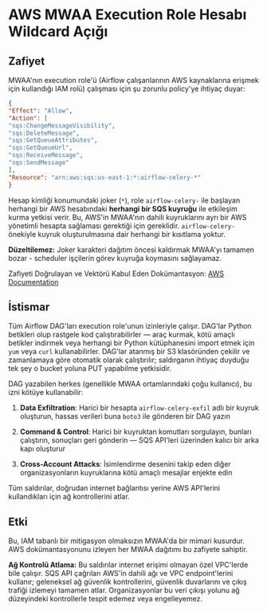 # AWS MWAA Execution Role Hesabı Wildcard Açığı

## Zafiyet

MWAA'nın execution role'ü (Airflow çalışanlarının AWS kaynaklarına erişmek için kullandığı IAM rolü) çalışması için şu zorunlu policy'ye ihtiyaç duyar:
```json
{
"Effect": "Allow",
"Action": [
"sqs:ChangeMessageVisibility",
"sqs:DeleteMessage",
"sqs:GetQueueAttributes",
"sqs:GetQueueUrl",
"sqs:ReceiveMessage",
"sqs:SendMessage"
],
"Resource": "arn:aws:sqs:us-east-1:*:airflow-celery-*"
}
```
Hesap kimliği konumundaki joker (`*`), role `airflow-celery-` ile başlayan herhangi bir AWS hesabındaki **herhangi bir SQS kuyruğu** ile etkileşim kurma yetkisi verir. Bu, AWS'in MWAA'nın dahili kuyruklarını ayrı bir AWS yönetimli hesapta sağlaması gerektiği için gereklidir. `airflow-celery-` önekiyle kuyruk oluşturulmasına dair herhangi bir kısıtlama yoktur.

**Düzeltilemez:** Joker karakteri dağıtım öncesi kaldırmak MWAA'yı tamamen bozar - scheduler işçilerin görev kuyruğa koymasını sağlayamaz.

Zafiyeti Doğrulayan ve Vektörü Kabul Eden Dokümantasyon: [AWS Documentation](https://docs.aws.amazon.com/mwaa/latest/userguide/mwaa-create-role.html)

## İstismar

Tüm Airflow DAG'ları execution role'unun izinleriyle çalışır. DAG'lar Python betikleri olup rastgele kod çalıştırabilirler — araç kurmak, kötü amaçlı betikler indirmek veya herhangi bir Python kütüphanesini import etmek için `yum` veya `curl` kullanabilirler. DAG'lar atanmış bir S3 klasöründen çekilir ve zamanlamaya göre otomatik olarak çalıştırılır; saldırganın ihtiyaç duyduğu tek şey o bucket yoluna PUT yapabilme yetkisidir.

DAG yazabilen herkes (genellikle MWAA ortamlarındaki çoğu kullanıcı), bu izni kötüye kullanabilir:

1. **Data Exfiltration**: Harici bir hesapta `airflow-celery-exfil` adlı bir kuyruk oluşturun, hassas verileri buna `boto3` ile gönderen bir DAG yazın

2. **Command & Control**: Harici bir kuyruktan komutları sorgulayın, bunları çalıştırın, sonuçları geri gönderin — SQS API'leri üzerinden kalıcı bir arka kapı oluşturur

3. **Cross-Account Attacks**: İsimlendirme desenini takip eden diğer organizasyonların kuyruklarına kötü amaçlı mesajlar enjekte edin

Tüm saldırılar, doğrudan internet bağlantısı yerine AWS API'lerini kullandıkları için ağ kontrollerini atlar.

## Etki

Bu, IAM tabanlı bir mitigasyon olmaksızın MWAA'da bir mimari kusurdur. AWS dokümantasyonunu izleyen her MWAA dağıtımı bu zafiyete sahiptir.

**Ağ Kontrolü Atlama:** Bu saldırılar internet erişimi olmayan özel VPC'lerde bile çalışır. SQS API çağrıları AWS'in dahili ağı ve VPC endpoint'lerini kullanır; geleneksel ağ güvenlik kontrollerini, güvenlik duvarlarını ve çıkış trafiği izlemeyi tamamen atlar. Organizasyonlar bu veri çıkışı yolunu ağ düzeyindeki kontrollerle tespit edemez veya engelleyemez.
